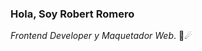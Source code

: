 ### Hola, Soy Robert Romero
*Frontend Developer y Maquetador Web*. 👋☄

<!--
**robertrm0/Robertrm0** is a ✨ _special_ ✨ repository because its `README.md` (this file) appears on your GitHub profile.

**Me llamo Robert Romero Medina, naci en una isla🏖 hermosa del caribe llamada Republica Dominicana.🇩🇴❤**

* ✒Gists: https://gist.github.com/robertrm0 * 


Here are some ideas to get you started:

- 🔭 I’m currently working on ...
- 🌱 I’m currently learning ...
- 👯 I’m looking to collaborate on ...
- 🤔 I’m looking for help with ...
- 💬 Ask me about ...
- 📫 How to reach me: ...
- 😄 Pronouns: ...
- ⚡ Fun fact: ...
-->
